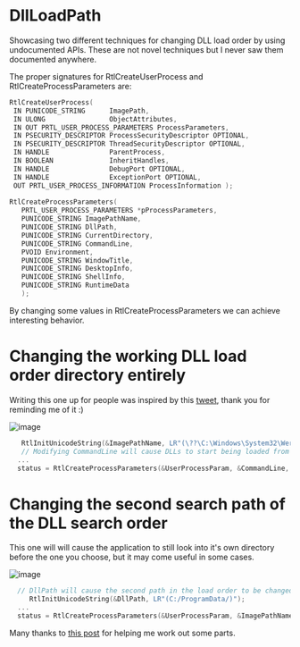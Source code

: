 # DllLoadPath

Showcasing two different techniques for changing DLL load order by using undocumented APIs.
These are not novel techniques but I never saw them documented anywhere.

 The proper signatures for RtlCreateUserProcess and RtlCreateProcessParameters are:
 
 ```cpp
RtlCreateUserProcess(
  IN PUNICODE_STRING      ImagePath,
  IN ULONG                ObjectAttributes,
  IN OUT PRTL_USER_PROCESS_PARAMETERS ProcessParameters,
  IN PSECURITY_DESCRIPTOR ProcessSecurityDescriptor OPTIONAL,
  IN PSECURITY_DESCRIPTOR ThreadSecurityDescriptor OPTIONAL,
  IN HANDLE               ParentProcess,
  IN BOOLEAN              InheritHandles,
  IN HANDLE               DebugPort OPTIONAL,
  IN HANDLE               ExceptionPort OPTIONAL,
  OUT PRTL_USER_PROCESS_INFORMATION ProcessInformation );
  
RtlCreateProcessParameters(
    PRTL_USER_PROCESS_PARAMETERS *pProcessParameters,
    PUNICODE_STRING ImagePathName,
    PUNICODE_STRING DllPath,
    PUNICODE_STRING CurrentDirectory,
    PUNICODE_STRING CommandLine,
    PVOID Environment,
    PUNICODE_STRING WindowTitle,
    PUNICODE_STRING DesktopInfo,
    PUNICODE_STRING ShellInfo,
    PUNICODE_STRING RuntimeData
    );
  ```
  
By changing some values in RtlCreateProcessParameters we can achieve interesting behavior.

# Changing the working DLL load order directory entirely

Writing this one up for people was inspired by this [tweet](https://twitter.com/Octoberfest73/status/1642165975805050881), thank you for reminding me of it :)

![image](https://user-images.githubusercontent.com/74931194/230739781-bef31578-3812-44f1-944f-e757d1697454.png)

```cpp
   RtlInitUnicodeString(&ImagePathName, LR"(\??\C:\Windows\System32\WerFault.exe)");
   // Modifying CommandLine will cause DLLs to start being loaded from a different path
  ...
  status = RtlCreateProcessParameters(&UserProcessParam, &CommandLine, &CommandLine, NULL, &CommandLine, NULL, NULL, NULL, NULL, NULL);
```

# Changing the second search path of the DLL search order

This one will will cause the application to still look into it's own directory before the one you choose, but it may come useful in some cases.

![image](https://user-images.githubusercontent.com/74931194/230739994-c927101d-aa32-4eba-b0a9-91f19ce86afa.png)

```cpp
  // DllPath will cause the second path in the load order to be changed
	 RtlInitUnicodeString(&DllPath, LR"(C:/ProgramData/)");
  ...
  status = RtlCreateProcessParameters(&UserProcessParam, &ImagePathName, &DllPath, NULL, &CommandLine, NULL, NULL, NULL, NULL, NULL);
 ```
 
Many thanks to [this post](http://www.rohitab.com/discuss/topic/41379-running-native-applications-with-rtlcreateuserprocess/) for helping me work out some parts.

